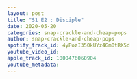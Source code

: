 ```yaml
---
layout: post
title: "S1 E2 : Disciple"
date: 2020-05-20
categories: snap-crackle-and-cheap-pops
author: snap-crackle-and-cheap-pops
spotify_track_id: 4yPozI350kUYz4Gm0tRX5d
youtube_video_id: 
apple_track_id: 1000476060904
youtube_metadata: 
---
```

